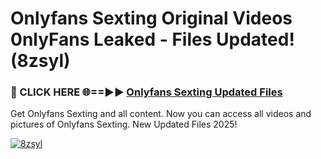 # Onlyfans Sexting Original Videos 0nlyFans Leaked - Files Updated! (8zsyl)

<h3>🔴 CLICK HERE 🌐==►► <a href="https://tinyurl.com/x26r9saj" rel="nofollow">Onlyfans Sexting Updated Files</a></h3>

Get Onlyfans Sexting and all content. Now you can access all videos and pictures of Onlyfans Sexting. New Updated Files 2025!

[![8zsyl](https://i.imgur.com/LkgZPqh.gif)](https://tinyurl.com/x26r9saj)
